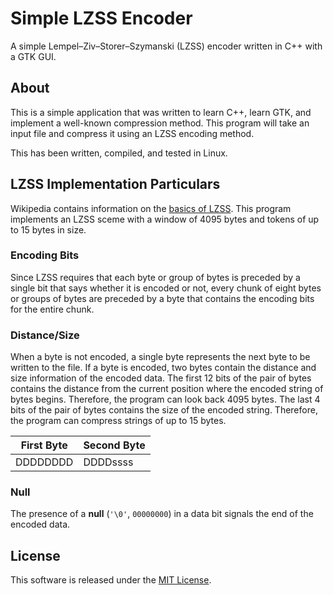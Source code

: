 # Simple LZSS Encoder

A simple Lempel–Ziv–Storer–Szymanski (LZSS) encoder written in C++ with a GTK GUI.

## About

This is a simple application that was written to learn C++, learn GTK, and implement a well-known compression method.
This program will take an input file and compress it using an LZSS encoding method.

This has been written, compiled, and tested in Linux.

## LZSS Implementation Particulars

Wikipedia contains information on the [basics of LZSS](https://en.wikipedia.org/wiki/Lempel%E2%80%93Ziv%E2%80%93Storer%E2%80%93Szymanski).
This program implements an LZSS sceme with a window of 4095 bytes and tokens of up to 15 bytes in size.

### Encoding Bits

Since LZSS requires that each byte or group of bytes is preceded by a single bit that says whether it is encoded or not, every chunk of eight bytes or groups of bytes are preceded by a byte that contains the encoding bits for the entire chunk.


### Distance/Size

When a byte is not encoded, a single byte represents the next byte to be written to the file.
If a byte is encoded, two bytes contain the distance and size information of the encoded data.
The first 12 bits of the pair of bytes contains the distance from the current position where the encoded string of bytes begins.
Therefore, the program can look back 4095 bytes.
The last 4 bits of the pair of bytes contains the size of the encoded string.
Therefore, the program can compress strings of up to 15 bytes.

| First Byte | Second Byte |
|----|----|
|DDDDDDDD|DDDDssss|

### Null
The presence of a __null__ (`'\0'`, `00000000`) in a data bit signals the end of the encoded data.

## License
This software is released under the [MIT License](LICENSE).